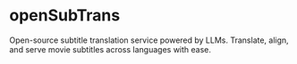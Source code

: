 # openSubTrans
Open-source subtitle translation service powered by LLMs.  Translate, align, and serve movie subtitles across languages with ease. 
